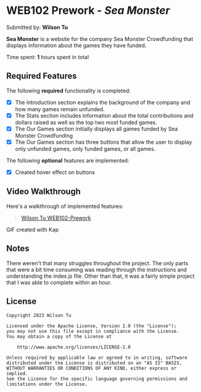 # WEB102 Prework - _Sea Monster_

Submitted by: **Wilson Tu**

**Sea Monster** is a website for the company Sea Monster Crowdfunding that displays information about the games they have funded.

Time spent: **1** hours spent in total

## Required Features

The following **required** functionality is completed:

- [x] The introduction section explains the background of the company and how many games remain unfunded.
- [x] The Stats section includes information about the total contributions and dollars raised as well as the top two most funded games.
- [x] The Our Games section initially displays all games funded by Sea Monster Crowdfunding
- [x] The Our Games section has three buttons that allow the user to display only unfunded games, only funded games, or all games.

The following **optional** features are implemented:

- [x] Created hover effect on buttons

## Video Walkthrough

Here's a walkthrough of implemented features:

<blockquote class="imgur-embed-pub" lang="en" data-id="a/dQLFibu"  ><a href="//imgur.com/a/dQLFibu">Wilson Tu WEB102-Prework</a></blockquote><script async src="//s.imgur.com/min/embed.js" charset="utf-8"></script>

<!-- Replace this with whatever GIF tool you used! -->

GIF created with Kap

## Notes

There weren't that many struggles throughout the project. The only parts that were a bit time consuming was reading through the instructions and understanding the index.js file. Other than that, it was a fairly simple project that I was able to complete within an hour.

## License

    Copyright 2023 Wilson Tu

    Licensed under the Apache License, Version 2.0 (the "License");
    you may not use this file except in compliance with the License.
    You may obtain a copy of the License at

        http://www.apache.org/licenses/LICENSE-2.0

    Unless required by applicable law or agreed to in writing, software
    distributed under the License is distributed on an "AS IS" BASIS,
    WITHOUT WARRANTIES OR CONDITIONS OF ANY KIND, either express or implied.
    See the License for the specific language governing permissions and
    limitations under the License.
